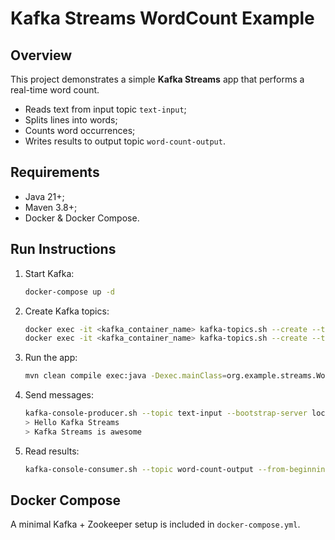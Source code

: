 # Kafka Streams WordCount Example

## Overview
This project demonstrates a simple **Kafka Streams** app that performs a real-time word count.

- Reads text from input topic `text-input`;
- Splits lines into words;
- Counts word occurrences;
- Writes results to output topic `word-count-output`.

## Requirements
- Java 21+;
- Maven 3.8+;
- Docker & Docker Compose.

## Run Instructions

1. Start Kafka:
   ```bash
   docker-compose up -d
   ```

2. Create Kafka topics:
   ```bash
   docker exec -it <kafka_container_name> kafka-topics.sh --create --topic text-input --bootstrap-server localhost:9092
   docker exec -it <kafka_container_name> kafka-topics.sh --create --topic word-count-output --bootstrap-server localhost:9092
   ```

3. Run the app:
   ```bash
   mvn clean compile exec:java -Dexec.mainClass=org.example.streams.WordCountApp
   ```

4. Send messages:
   ```bash
   kafka-console-producer.sh --topic text-input --bootstrap-server localhost:9092
   > Hello Kafka Streams
   > Kafka Streams is awesome
   ```

5. Read results:
   ```bash
   kafka-console-consumer.sh --topic word-count-output --from-beginning --bootstrap-server localhost:9092
   ```

## Docker Compose
A minimal Kafka + Zookeeper setup is included in `docker-compose.yml`.